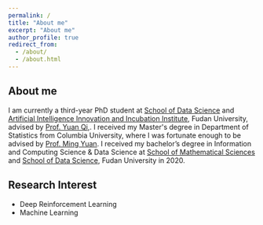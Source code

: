```yaml
---
permalink: /
title: "About me"
excerpt: "About me"
author_profile: true
redirect_from: 
  - /about/
  - /about.html
---
```


## About me

I am currently a third-year PhD student at [School of Data Science](https://sds.fudan.edu.cn/) and [Artificial Intelligence Innovation and Incubation Institute](https://ai3.fudan.edu.cn/), Fudan University, advised by [Prof. Yuan Qi,](https://ai3.fudan.edu.cn/info/1075/1394.htm). I received my Master's degree in Department of Statistics from Columbia University, where I was fortunate enough to be advised by [Prof. Ming Yuan](https://www.columbia.edu/~my2550/index.html). I received my bachelor’s degree in Information and Computing Science & Data Science at [School of Mathematical Sciences](https://math.fudan.edu.cn) and [School of Data Science](https://sds.fudan.edu.cn), Fudan University in 2020.

## Research Interest
- Deep Reinforcement Learning
- Machine Learning
